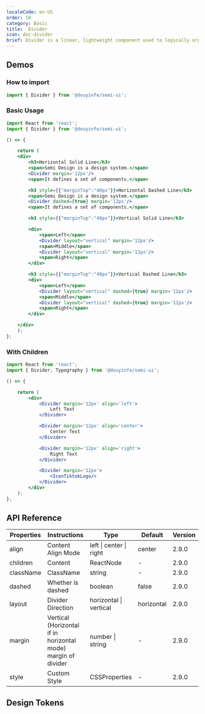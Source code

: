 ```yaml
---
localeCode: en-US
order: 10
category: Basic
title:  Divider
icon: doc-divider
brief: Divider is a linear, lightweight component used to logically organize element content and page structure or areas.
---
```


## Demos

### How to import

```jsx import
import { Divider } from '@douyinfe/semi-ui';
```

### Basic Usage

```jsx live=true
import React from 'react';
import { Divider } from '@douyinfe/semi-ui';

() => {

    return (
    <div>
        <h3>Horizontal Solid Line</h3>
        <span>Semi Design is a design system.</span>
        <Divider margin='12px'/>
        <span>It defines a set of components.</span>

        <h3 style={{"marginTop":"40px"}}>Horizontal Dashed Line</h3>
        <span>Semi Design is a design system.</span>
        <Divider dashed={true} margin='12px'/>
        <span>It defines a set of components.</span>

        <h3 style={{"marginTop":"40px"}}>Vertical Solid Line</h3>

        <div>
            <span>Left</span>
            <Divider layout="vertical" margin='12px'/>
            <span>Middle</span>
            <Divider layout="vertical" margin='12px'/>
            <span>Right</span>
        </div>

        <h3 style={{"marginTop":"40px"}}>Vertical Dashed Line</h3>
        <div>
            <span>Left</span>
            <Divider layout="vertical" dashed={true} margin='12px'/>
            <span>Middle</span>
            <Divider layout="vertical" dashed={true} margin='12px'/>
            <span>Right</span>
        </div>

    </div>
    );
};

```

### With Children

```jsx live=true
import React from 'react';
import { Divider, Typography } from '@douyinfe/semi-ui';

() => {

    return (
        <div>
            <Divider margin='12px' align='left'>
                Left Text
            </Divider>

            <Divider margin='12px' align='center'>
                Center Text
            </Divider>

            <Divider margin='12px' align='right'>
                Right Text
            </Divider>

            <Divider margin='12px'>
                <IconTiktokLogo/>
            </Divider>
        </div>
    );
};


```

## API Reference

| Properties        | Instructions                                                            | Type          | Default     | Version | 
|-----------|---------------------------------------------------------------|-------------|---------| --------- | 
| align     | Content Align Mode                                            | left \| center \| right | center      | 2.9.0 | 
| children  | Content                                                       | ReactNode   | -       |  2.9.0 | 
| className | ClassName                                                     | string      | -       | 2.9.0 | 
| dashed    | Whether is dashed                                             | boolean     | false   | 2.9.0 | 
| layout    | Divider Direction                                             | horizontal \| vertical | horizontal    | 2.9.0 | 
| margin    | Vertical (Horizontal if in horizontal mode) margin of divider | number \| string  | -        | 2.9.0 | 
| style     | Custom Style                                                  | CSSProperties | -       | 2.9.0 | 

## Design Tokens
<DesignToken/>
